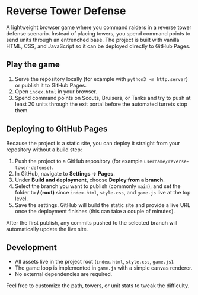 # Reverse Tower Defense

A lightweight browser game where you command raiders in a reverse tower defense scenario. Instead of placing towers, you spend command points to send units through an entrenched base. The project is built with vanilla HTML, CSS, and JavaScript so it can be deployed directly to GitHub Pages.

## Play the game

1. Serve the repository locally (for example with `python3 -m http.server`) or publish it to GitHub Pages.
2. Open `index.html` in your browser.
3. Spend command points on Scouts, Bruisers, or Tanks and try to push at least 20 units through the exit portal before the automated turrets stop them.


## Deploying to GitHub Pages

Because the project is a static site, you can deploy it straight from your repository without a build step:

1. Push the project to a GitHub repository (for example `username/reverse-tower-defense`).
2. In GitHub, navigate to **Settings → Pages**.
3. Under **Build and deployment**, choose **Deploy from a branch**.
4. Select the branch you want to publish (commonly `main`), and set the folder to **/ (root)** since `index.html`, `style.css`, and `game.js` live at the top level.
5. Save the settings. GitHub will build the static site and provide a live URL once the deployment finishes (this can take a couple of minutes).

After the first publish, any commits pushed to the selected branch will automatically update the live site.

## Development

- All assets live in the project root (`index.html`, `style.css`, `game.js`).
- The game loop is implemented in `game.js` with a simple canvas renderer.
- No external dependencies are required.

Feel free to customize the path, towers, or unit stats to tweak the difficulty.
